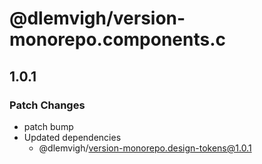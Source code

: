 # @dlemvigh/version-monorepo.components.c

## 1.0.1

### Patch Changes

- patch bump
- Updated dependencies
  - @dlemvigh/version-monorepo.design-tokens@1.0.1
